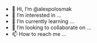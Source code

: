 - 👋 Hi, I’m @alexpolosmak
- 👀 I’m interested in ...
- 🌱 I’m currently learning ...
- 💞️ I’m looking to collaborate on ...
- 📫 How to reach me ...

<!---
alexpolosmak/alexpolosmak is a ✨ special ✨ repository because its `README.md` (this file) appears on your GitHub profile.
You can click the Preview link to take a look at your changes.
--->

